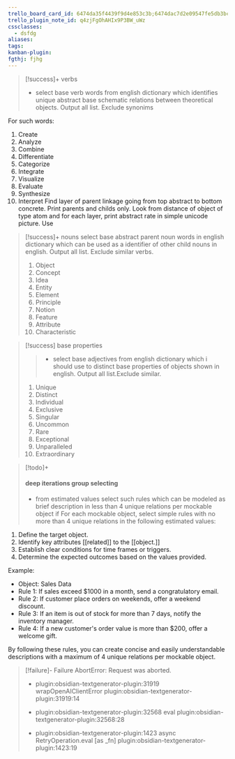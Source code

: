 ```yaml
---
trello_board_card_id: 6474da35f4439f9d4e853c3b;6474dac7d2e09547fe5db3bc
trello_plugin_note_id: q4zjFgOhAHIx9P3BW_uWz
cssclasses:
  - dsfdg
aliases: 
tags: 
kanban-plugin: 
fgthj: fjhg
---
```


> [!success]+ verbs
> * select base verb words from english dictionary which identifies unique abstract base schematic relations between theoretical objects. Output all list. Exclude synonims

For such words:
1. Create
2. Analyze
3. Combine
4. Differentiate
5. Categorize
6. Integrate
7. Visualize
8. Evaluate
9. Synthesize
10. Interpret
Find layer of parent linkage going from top abstract to bottom concrete. Print parents and childs only. 
Look from distance of object of type atom and for each layer, print abstract rate in simple unicode picture. 
Use 


> [!success]+ nouns
>select base abstract parent noun words in english dictionary which can be used as a identifier of other child nouns in english. Output all list. Exclude similar verbs. 
>
> 1. Object
> 2. Concept
> 3. Idea
> 4. Entity
> 5. Element
> 6. Principle
> 7. Notion
> 8. Feature
> 9. Attribute
> 10. Characteristic


> [!success] base properties
> > * select base adjectives from english dictionary which i should use to distinct base properties of objects shown in english. Output all list.Exclude similar.
>
> 1. Unique
> 2. Distinct
> 3. Individual
> 4. Exclusive
> 5. Singular
> 6. Uncommon
> 7. Rare
> 8. Exceptional
> 9. Unparalleled
> 10. Extraordinary

> 


> [!todo]+
> #### deep iterations group selecting 
> 
> * from estimated values select such rules which can be modeled as brief description in less than 4 unique relations per mockable object if 
For each mockable object, select simple rules with no more than 4 unique relations in the following estimated values:

1. Define the target object.
2. Identify key attributes [[related]] to the [[object.]]
3. Establish clear conditions for time frames or triggers.
4. Determine the expected outcomes based on the values provided.

Example:
- Object: Sales Data
- Rule 1: If sales exceed $1000 in a month, send a congratulatory email.
- Rule 2: If customer place orders on weekends, offer a weekend discount.
- Rule 3: If an item is out of stock for more than 7 days, notify the inventory manager.
- Rule 4: If a new customer's order value is more than $200, offer a welcome gift.

By following these rules, you can create concise and easily understandable descriptions with a maximum of 4 unique relations per mockable object.


> [!failure]- Failure 
>   AbortError: Request was aborted.
>   
>   - plugin:obsidian-textgenerator-plugin:31919 wrapOpenAIClientError
>     plugin:obsidian-textgenerator-plugin:31919:14
>   
>   - plugin:obsidian-textgenerator-plugin:32568 eval
>     plugin:obsidian-textgenerator-plugin:32568:28
>   
>   - plugin:obsidian-textgenerator-plugin:1423 async RetryOperation.eval [as _fn]    plugin:obsidian-textgenerator-plugin:1423:19
>   
>  
